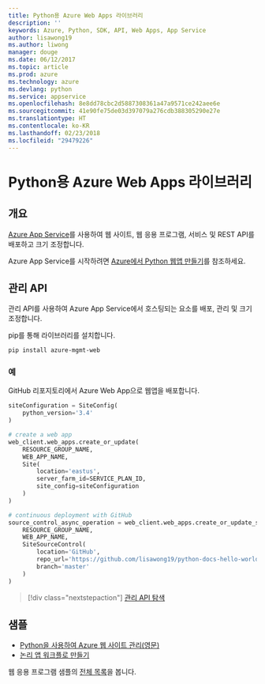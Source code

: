 ```yaml
---
title: Python용 Azure Web Apps 라이브러리
description: ''
keywords: Azure, Python, SDK, API, Web Apps, App Service
author: lisawong19
ms.author: liwong
manager: douge
ms.date: 06/12/2017
ms.topic: article
ms.prod: azure
ms.technology: azure
ms.devlang: python
ms.service: appservice
ms.openlocfilehash: 8e8dd78cbc2d5887308361a47a9571ce242aee6e
ms.sourcegitcommit: 41e90fe75de03d397079a276cdb388305290e27e
ms.translationtype: HT
ms.contentlocale: ko-KR
ms.lasthandoff: 02/23/2018
ms.locfileid: "29479226"
---
```

# <a name="azure-web-apps-libraries-for-python"></a>Python용 Azure Web Apps 라이브러리

## <a name="overview"></a>개요

[Azure App Service](/azure/app-service)를 사용하여 웹 사이트, 웹 응용 프로그램, 서비스 및 REST API를 배포하고 크기 조정합니다.

Azure App Service를 시작하려면 [Azure에서 Python 웹앱 만들기](/azure/app-service-web/app-service-web-get-started-python)를 참조하세요.

## <a name="management-api"></a>관리 API

관리 API를 사용하여 Azure App Service에서 호스팅되는 요소를 배포, 관리 및 크기 조정합니다.

pip를 통해 라이브러리를 설치합니다.

```bash
pip install azure-mgmt-web
```

### <a name="example"></a>예

GitHub 리포지토리에서 Azure Web App으로 웹앱을 배포합니다.

```python
siteConfiguration = SiteConfig(
    python_version='3.4'
)

# create a web app
web_client.web_apps.create_or_update(
    RESOURCE_GROUP_NAME,
    WEB_APP_NAME,
    Site(
        location='eastus',
        server_farm_id=SERVICE_PLAN_ID,
        site_config=siteConfiguration
    )
)

# continuous deployment with GitHub
source_control_async_operation = web_client.web_apps.create_or_update_source_control(
    RESOURCE_GROUP_NAME,
    WEB_APP_NAME,
    SiteSourceControl(
        location='GitHub',
        repo_url='https://github.com/lisawong19/python-docs-hello-world',
        branch='master'
    )
)
```
> [!div class="nextstepaction"]
> [관리 API 탐색](/python/api/overview/azure/webapps/management)

## <a name="samples"></a>샘플 

* [Python을 사용하여 Azure 웹 사이트 관리(영문)][1]
* [논리 앱 워크플로 만들기][2]
 
웹 응용 프로그램 샘플의 [전체 목록](https://azure.microsoft.com/en-us/resources/samples/?platform=python&term=web-app)을 봅니다.

[1]: https://azure.microsoft.com/resources/samples/app-service-web-python-manage
[2]: ../docs-ref-conceptual/python-sdk-azure-samples-logic-app-workflow.md